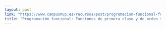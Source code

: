 ```yaml
---
layout: post
link: "https://www.campusmvp.es/recursos/post/programacion-funcional-funciones-de-primera-clase-y-de-orden-superior.aspx"
title: "Programación funcional: Funciones de primera clase y de orden superior"
---
```

